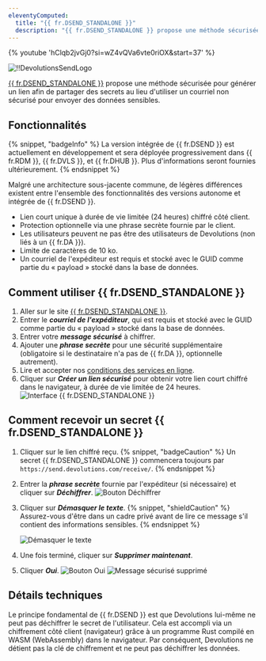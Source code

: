 ```yaml
---
eleventyComputed:
  title: "{{ fr.DSEND_STANDALONE }}"
  description: "{{ fr.DSEND_STANDALONE }} propose une méthode sécurisée pour générer un lien afin de partager des secrets au lieu d'utiliser un courriel non sécurisé pour envoyer des données sensibles."
---
```

{% youtube 'hClqb2jvGj0?si=wZ4vQVa6vte0riOX&amp;start=37' %}

![!!DevolutionsSendLogo](https://cdnweb.devolutions.net/images/projects/devolutions-send/devolutions-send-color-shadow.svg)

[{{ fr.DSEND_STANDALONE }}](https://devolutions.net/devolutions-send/) propose une méthode sécurisée pour générer un lien afin de partager des secrets au lieu d'utiliser un courriel non sécurisé pour envoyer des données sensibles.

## Fonctionnalités
{% snippet, "badgeInfo" %}
La version intégrée de {{ fr.DSEND }} est actuellement en développement et sera déployée progressivement dans {{ fr.RDM }}, {{ fr.DVLS }}, et {{ fr.DHUB }}. Plus d'informations seront fournies ultérieurement.
{% endsnippet %}

Malgré une architecture sous-jacente commune, de légères différences existent entre l'ensemble des fonctionnalités des versions autonome et intégrée de {{ fr.DSEND }}.

* Lien court unique à durée de vie limitée (24 heures) chiffré côté client.
* Protection optionnelle via une phrase secrète fournie par le client.
* Les utilisateurs peuvent ne pas être des utilisateurs de Devolutions (non liés à un {{ fr.DA }}).
* Limite de caractères de 10 ko.
* Un courriel de l'expéditeur est requis et stocké avec le GUID comme partie du « payload » stocké dans la base de données.

## Comment utiliser {{ fr.DSEND_STANDALONE }}
1. Aller sur le site [{{ fr.DSEND_STANDALONE }}](https://send.devolutions.com/).
1. Entrer le ***courriel de l'expéditeur***, qui est requis et stocké avec le GUID comme partie du « payload » stocké dans la base de données.
1. Entrer votre ***message sécurisé*** à chiffrer.
1. Ajouter une ***phrase secrète*** pour une sécurité supplémentaire (obligatoire si le destinataire n'a pas de {{ fr.DA }}, optionnelle autrement).
1. Lire et accepter nos [conditions des services en ligne](https://devolutions.net/legal/online-services-terms/).
1. Cliquer sur ***Créer un lien sécurisé*** pour obtenir votre lien court chiffré dans le navigateur, à durée de vie limitée de 24 heures.
![Interface {{ fr.DSEND_STANDALONE }}](https://cdnweb.devolutions.net/docs/docs_en_kb_KB2363.png)

## Comment recevoir un secret {{ fr.DSEND_STANDALONE }}
1. Cliquer sur le lien chiffré reçu.
   {% snippet, "badgeCaution" %}
   Un secret {{ fr.DSEND_STANDALONE }} commencera toujours par `https://send.devolutions.com/receive/`.
   {% endsnippet %}
1. Entrer la ***phrase secrète*** fournie par l'expéditeur (si nécessaire) et cliquer sur ***Déchiffrer***.
![Bouton Déchiffrer](https://cdnweb.devolutions.net/docs/docs_en_kb_KB0187.png)
1. Cliquer sur ***Démasquer le texte***.
   {% snippet, "shieldCaution" %}
   Assurez-vous d'être dans un cadre privé avant de lire ce message s'il contient des informations sensibles.
   {% endsnippet %}

   ![Démasquer le texte](https://cdnweb.devolutions.net/docs/docs_en_kb_KB0188.png)
1. Une fois terminé, cliquer sur ***Supprimer maintenant***.
1. Cliquer ***Oui***.
![Bouton Oui](https://cdnweb.devolutions.net/docs/docs_en_kb_KB0189.png)
![Message sécurisé supprimé](https://cdnweb.devolutions.net/docs/docs_en_kb_KB0190.png)

## Détails techniques
Le principe fondamental de {{ fr.DSEND }} est que Devolutions lui-même ne peut pas déchiffrer le secret de l'utilisateur. Cela est accompli via un chiffrement côté client (navigateur) grâce à un programme Rust compilé en WASM (WebAssembly) dans le navigateur. Par conséquent, Devolutions ne détient pas la clé de chiffrement et ne peut pas déchiffrer les données.
